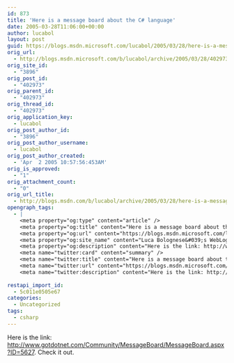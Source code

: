 ```yaml
---
id: 873
title: 'Here is a message board about the C# language'
date: 2005-03-28T11:06:00+00:00
author: lucabol
layout: post
guid: https://blogs.msdn.microsoft.com/lucabol/2005/03/28/here-is-a-message-board-about-the-c-language/
orig_url:
  - http://blogs.msdn.microsoft.com/b/lucabol/archive/2005/03/28/402973.aspx
orig_site_id:
  - "3896"
orig_post_id:
  - "402973"
orig_parent_id:
  - "402973"
orig_thread_id:
  - "402973"
orig_application_key:
  - lucabol
orig_post_author_id:
  - "3896"
orig_post_author_username:
  - lucabol
orig_post_author_created:
  - 'Apr  2 2005 10:57:56:453AM'
orig_is_approved:
  - "1"
orig_attachment_count:
  - "0"
orig_url_title:
  - http://blogs.msdn.com/b/lucabol/archive/2005/03/28/here-is-a-message-board-about-the-c-language.aspx
opengraph_tags:
  - |
    <meta property="og:type" content="article" />
    <meta property="og:title" content="Here is a message board about the C# language" />
    <meta property="og:url" content="https://blogs.msdn.microsoft.com/lucabol/2005/03/28/here-is-a-message-board-about-the-c-language/" />
    <meta property="og:site_name" content="Luca Bolognese&#039;s WebLog" />
    <meta property="og:description" content="Here is the link: http://www.gotdotnet.com/Community/MessageBoard/MessageBoard.aspx?ID=5627. Check it out." />
    <meta name="twitter:card" content="summary" />
    <meta name="twitter:title" content="Here is a message board about the C# language" />
    <meta name="twitter:url" content="https://blogs.msdn.microsoft.com/lucabol/2005/03/28/here-is-a-message-board-about-the-c-language/" />
    <meta name="twitter:description" content="Here is the link: http://www.gotdotnet.com/Community/MessageBoard/MessageBoard.aspx?ID=5627. Check it out." />
    
restapi_import_id:
  - 5c011e0505e67
categories:
  - Uncategorized
tags:
  - csharp
---
```

Here is the link: <http://www.gotdotnet.com/Community/MessageBoard/MessageBoard.aspx?ID=5627>. Check it out.